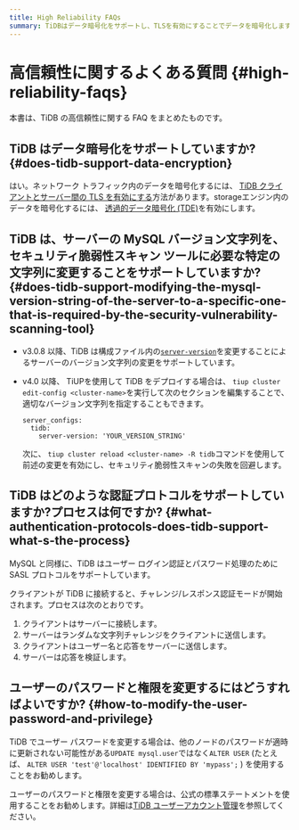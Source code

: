 ```yaml
---
title: High Reliability FAQs
summary: TiDBはデータ暗号化をサポートし、TLSを有効にすることでデータを暗号化します。また、サーバーのバージョン文字列を変更することも可能です。認証プロトコルとしてSASLをサポートし、ユーザーのパスワードと権限を変更する際にはALTER USERを使用します。
---
```


# 高信頼性に関するよくある質問 {#high-reliability-faqs}

本書は、TiDB の高信頼性に関する FAQ をまとめたものです。

## TiDB はデータ暗号化をサポートしていますか? {#does-tidb-support-data-encryption}

はい。ネットワーク トラフィック内のデータを暗号化するには、 [TiDB クライアントとサーバー間の TLS を有効にする](/enable-tls-between-clients-and-servers.md)方法があります。storageエンジン内のデータを暗号化するには、 [透過的データ暗号化 (TDE)](/encryption-at-rest.md)を有効にします。

## TiDB は、サーバーの MySQL バージョン文字列を、セキュリティ脆弱性スキャン ツールに必要な特定の文字列に変更することをサポートしていますか? {#does-tidb-support-modifying-the-mysql-version-string-of-the-server-to-a-specific-one-that-is-required-by-the-security-vulnerability-scanning-tool}

-   v3.0.8 以降、TiDB は構成ファイル内の[`server-version`](/tidb-configuration-file.md#server-version)を変更することによるサーバーのバージョン文字列の変更をサポートしています。

-   v4.0 以降、 TiUPを使用して TiDB をデプロイする場合は、 `tiup cluster edit-config <cluster-name>`を実行して次のセクションを編集することで、適切なバージョン文字列を指定することもできます。

        server_configs:
          tidb:
            server-version: 'YOUR_VERSION_STRING'

    次に、 `tiup cluster reload <cluster-name> -R tidb`コマンドを使用して前述の変更を有効にし、セキュリティ脆弱性スキャンの失敗を回避します。

## TiDB はどのような認証プロトコルをサポートしていますか?プロセスは何ですか? {#what-authentication-protocols-does-tidb-support-what-s-the-process}

MySQL と同様に、TiDB はユーザー ログイン認証とパスワード処理のために SASL プロトコルをサポートしています。

クライアントが TiDB に接続すると、チャレンジ/レスポンス認証モードが開始されます。プロセスは次のとおりです。

1.  クライアントはサーバーに接続します。
2.  サーバーはランダムな文字列チャレンジをクライアントに送信します。
3.  クライアントはユーザー名と応答をサーバーに送信します。
4.  サーバーは応答を検証します。

## ユーザーのパスワードと権限を変更するにはどうすればよいですか? {#how-to-modify-the-user-password-and-privilege}

TiDB でユーザー パスワードを変更する場合は、他のノードのパスワードが適時に更新されない可能性がある`UPDATE mysql.user`ではなく`ALTER USER` (たとえば、 `ALTER USER 'test'@'localhost' IDENTIFIED BY 'mypass';` ) を使用することをお勧めします。

ユーザーのパスワードと権限を変更する場合は、公式の標準ステートメントを使用することをお勧めします。詳細は[TiDB ユーザーアカウント管理](/user-account-management.md)を参照してください。
